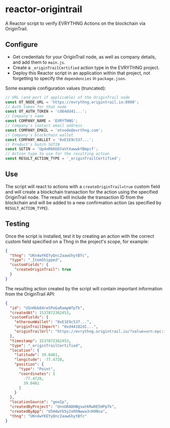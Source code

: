 # reactor-origintrail

A Reactor script to verify EVRYTHNG Actions on the blockchain via OriginTrail.


## Configure

* Get credentials for your OriginTrail node, as well as company details, and add 
  them to `main.js`.
* Create a `_originTrailCertified` action type in the EVRYTHNG project.
* Deploy this Reactor script in an application within that project, not 
  forgetting to specify the `dependencies` in `package.json`.

Some example configuration values (truncated):

```js
// URL (and port if applicable) of the OriginTrail node
const OT_NODE_URL = 'https://evrythng.origintrail.io:8900';
// Auth token for that node
const OT_AUTH_TOKEN = 'cd64dd41...';
// Company's name
const COMPANY_NAME = 'EVRYTHNG';
// Company's contact email address
const COMPANY_EMAIL = 'otnode@evrthng.com';
// Company's blockchain wallet
const COMPANY_WALLET = '0xE1E9c537...';
// Product's batch SGTIN
const SGTIN = 'Up4nR6KUGYaVtXawwkYBmpcf';
// Action type to use for the resulting action
const RESULT_ACTION_TYPE = '_originTrailCertified';
```


## Use

The script will react to actions with a `createOriginTrail=true` custom field 
and will create a blockchain transaction for the action using the specified
OriginTrail node. The result will include the transaction ID from the blockchain 
and will be added to a new confirmation action (as specified by 
`RESULT_ACTION_TYPE`).


## Testing

Once the script is installed, test it by creating an action with the correct
custom field specified on a Thng in the project's scope, for example:

```json
{
  "thng": "UKn4wYKEYyQnc2aawGhytBfc",
  "type": "_ItemShipped",
  "customFields": {
    "createOriginTrail": true
  }
}
```

The resulting action created by the script will contain important information 
from the OriginTrail API:

```json
{
  "id": "U5nHbb84reSPeGaRampWfpTk",
  "createdAt": 1537872362453,
  "customFields": {
    "ethereumWallet": "0xE1E9c537...",
    "originTrailImport": "0xd44182d1...",
    "originTrailUrl": "https://evrythng.origintrail.io/?value=urn:epc:id:sgtin:Up4nR6KUGYaVtXawwkYBmpcf"
  },
  "timestamp": 1537872362453,
  "type": "_originTrailCertified",
  "location": {
    "latitude": 39.0481,
    "longitude": -77.4728,
    "position": {
      "type": "Point",
      "coordinates": [
        -77.4728,
        39.0481
      ]
    }
  },
  "locationSource": "geoIp",
  "createdByProject": "UnnGRADHBgswtKRwRE5HPpTk",
  "createdByApp": "U5H4wYb5y2xRhNwwa3cH9Nsa",
  "thng": "UKn4wYKEYyQnc2aawGhytBfc"
}
```
